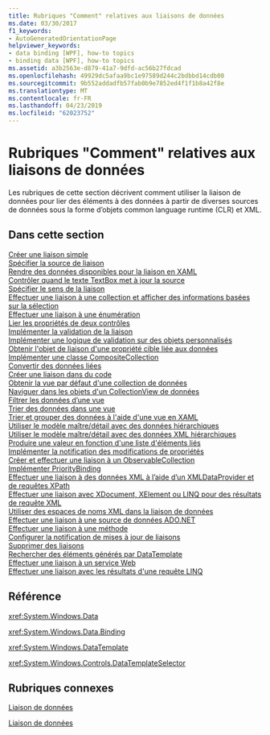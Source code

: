 ```yaml
---
title: Rubriques "Comment" relatives aux liaisons de données
ms.date: 03/30/2017
f1_keywords:
- AutoGeneratedOrientationPage
helpviewer_keywords:
- data binding [WPF], how-to topics
- binding data [WPF], how-to topics
ms.assetid: a3b2563e-d879-41a7-9dfd-ac56b27fdcad
ms.openlocfilehash: 49929dc5afaa9bc1e97589d244c2bdbbd14cdb00
ms.sourcegitcommit: 9b552addadfb57fab0b9e7852ed4f1f1b8a42f8e
ms.translationtype: MT
ms.contentlocale: fr-FR
ms.lasthandoff: 04/23/2019
ms.locfileid: "62023752"
---
```

# <a name="data-binding-how-to-topics"></a>Rubriques "Comment" relatives aux liaisons de données
Les rubriques de cette section décrivent comment utiliser la liaison de données pour lier des éléments à des données à partir de diverses sources de données sous la forme d’objets common language runtime (CLR) et XML.  
  
## <a name="in-this-section"></a>Dans cette section  
 [Créer une liaison simple](how-to-create-a-simple-binding.md)  
 [Spécifier la source de liaison](how-to-specify-the-binding-source.md)  
 [Rendre des données disponibles pour la liaison en XAML](how-to-make-data-available-for-binding-in-xaml.md)  
 [Contrôler quand le texte TextBox met à jour la source](how-to-control-when-the-textbox-text-updates-the-source.md)  
 [Spécifier le sens de la liaison](how-to-specify-the-direction-of-the-binding.md)  
 [Effectuer une liaison à une collection et afficher des informations basées sur la sélection](how-to-bind-to-a-collection-and-display-information-based-on-selection.md)  
 [Effectuer une liaison à une énumération](how-to-bind-to-an-enumeration.md)  
 [Lier les propriétés de deux contrôles](how-to-bind-the-properties-of-two-controls.md)  
 [Implémenter la validation de la liaison](how-to-implement-binding-validation.md)  
 [Implémenter une logique de validation sur des objets personnalisés](how-to-implement-validation-logic-on-custom-objects.md)  
 [Obtenir l'objet de liaison d'une propriété cible liée aux données](how-to-get-the-binding-object-from-a-bound-target-property.md)  
 [Implémenter une classe CompositeCollection](how-to-implement-a-compositecollection.md)  
 [Convertir des données liées](how-to-convert-bound-data.md)  
 [Créer une liaison dans du code](how-to-create-a-binding-in-code.md)  
 [Obtenir la vue par défaut d'une collection de données](how-to-get-the-default-view-of-a-data-collection.md)  
 [Naviguer dans les objets d'un CollectionView de données](how-to-navigate-through-the-objects-in-a-data-collectionview.md)  
 [Filtrer les données d’une vue](how-to-filter-data-in-a-view.md)  
 [Trier des données dans une vue](how-to-sort-data-in-a-view.md)  
 [Trier et grouper des données à l'aide d'une vue en XAML](how-to-sort-and-group-data-using-a-view-in-xaml.md)  
 [Utiliser le modèle maître/détail avec des données hiérarchiques](how-to-use-the-master-detail-pattern-with-hierarchical-data.md)  
 [Utiliser le modèle maître/détail avec des données XML hiérarchiques](how-to-use-the-master-detail-pattern-with-hierarchical-xml-data.md)  
 [Produire une valeur en fonction d'une liste d'éléments liés](how-to-produce-a-value-based-on-a-list-of-bound-items.md)  
 [Implémenter la notification des modifications de propriétés](how-to-implement-property-change-notification.md)  
 [Créer et effectuer une liaison à un ObservableCollection](how-to-create-and-bind-to-an-observablecollection.md)  
 [Implémenter PriorityBinding](how-to-implement-prioritybinding.md)  
 [Effectuer une liaison à des données XML à l’aide d’un XMLDataProvider et de requêtes XPath](how-to-bind-to-xml-data-using-an-xmldataprovider-and-xpath-queries.md)  
 [Effectuer une liaison avec XDocument, XElement ou LINQ pour des résultats de requête XML](how-to-bind-to-xdocument-xelement-or-linq-for-xml-query-results.md)  
 [Utiliser des espaces de noms XML dans la liaison de données](how-to-use-xml-namespaces-in-data-binding.md)  
 [Effectuer une liaison à une source de données ADO.NET](how-to-bind-to-an-ado-net-data-source.md)  
 [Effectuer une liaison à une méthode](how-to-bind-to-a-method.md)  
 [Configurer la notification de mises à jour de liaisons](how-to-set-up-notification-of-binding-updates.md)  
 [Supprimer des liaisons](how-to-clear-bindings.md)  
 [Rechercher des éléments générés par DataTemplate](how-to-find-datatemplate-generated-elements.md)  
 [Effectuer une liaison à un service Web](how-to-bind-to-a-web-service.md)  
 [Effectuer une liaison avec les résultats d'une requête LINQ](how-to-bind-to-the-results-of-a-linq-query.md)  
  
## <a name="reference"></a>Référence  
 <xref:System.Windows.Data>  
  
 <xref:System.Windows.Data.Binding>  
  
 <xref:System.Windows.DataTemplate>  
  
 <xref:System.Windows.Controls.DataTemplateSelector>  
  
## <a name="related-sections"></a>Rubriques connexes  
 [Liaison de données](data-binding-wpf.md)  
  
 [Liaison de données](../advanced/optimizing-performance-data-binding.md)

